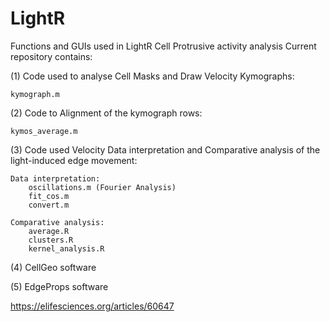 # LightR
Functions and GUIs used in LightR Cell Protrusive activity analysis
Current repository contains:

(1) Code used to analyse Cell Masks and Draw Velocity Kymographs:

    kymograph.m
    
(2) Code to Alignment of the kymograph rows:

    kymos_average.m
    
(3) Code used Velocity Data interpretation and Comparative analysis of the light-induced edge movement:

    Data interpretation:
        oscillations.m (Fourier Analysis)
        fit_cos.m
        convert.m 
    
    Comparative analysis:
        average.R
        clusters.R
        kernel_analysis.R 
    
(4) CellGeo software

(5) EdgeProps software

https://elifesciences.org/articles/60647
